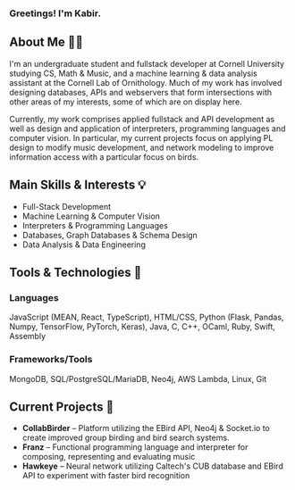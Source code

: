 ### Greetings! I'm Kabir.

## About Me 👋🏼
I'm an undergraduate student and fullstack developer at Cornell University studying CS, Math & Music, and a machine learning & data analysis assistant at the Cornell Lab of Ornithology. Much of my work has involved designing databases, APIs and webservers that form intersections with other areas of my interests, some of which are on display here. 

Currently, my work comprises applied fullstack and API development as well as design and application of interpreters, programming languages and computer vision. In particular,  my current projects focus on applying PL design to modify music development, and network modeling to improve information access with a particular focus on birds.

## Main Skills & Interests 💡
- Full-Stack Development
- Machine Learning & Computer Vision
- Interpreters & Programming Languages
- Databases, Graph Databases & Schema Design
- Data Analysis & Data Engineering
  
## Tools & Technologies 🔧
  ### Languages
  JavaScript (MEAN, React, TypeScript), HTML/CSS, Python (Flask, Pandas, Numpy, TensorFlow, PyTorch, Keras), Java, C, C++, OCaml, Ruby, Swift, Assembly

  ### Frameworks/Tools
  MongoDB, SQL/PostgreSQL/MariaDB, Neo4j, AWS Lambda, Linux, Git
  

## Current Projects 🌱
- **CollabBirder** – Platform utilizing the EBird API, Neo4j & Socket.io to create improved group birding and bird search systems.
- **Franz** – Functional programming language and interpreter for composing, representing and evaluating music
- **Hawkeye** – Neural network utilizing Caltech's CUB database and EBird API to experiment with faster bird recognition

